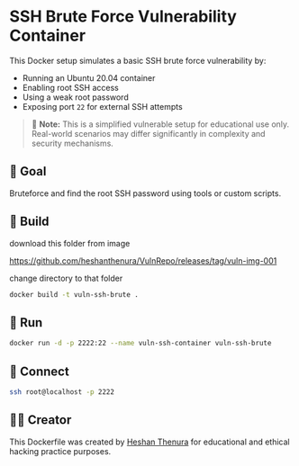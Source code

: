 # SSH Brute Force Vulnerability Container

This Docker setup simulates a basic SSH brute force vulnerability by:

- Running an Ubuntu 20.04 container
- Enabling root SSH access
- Using a weak root password
- Exposing port `22` for external SSH attempts

> 🧠 **Note:** This is a simplified vulnerable setup for educational use only. Real-world scenarios may differ significantly in complexity and security mechanisms.

## 🎯 Goal

Bruteforce and find the root SSH password using tools or custom scripts.

## 🐳 Build

download this folder from image

https://github.com/heshanthenura/VulnRepo/releases/tag/vuln-img-001

change directory to that folder

```bash
docker build -t vuln-ssh-brute .
```

## 🚀 Run

```bash
docker run -d -p 2222:22 --name vuln-ssh-container vuln-ssh-brute
```

## 🔐 Connect

```bash
ssh root@localhost -p 2222
```

## 👨‍💻 Creator

This Dockerfile was created by [Heshan Thenura](https://github.com/heshanthenura) for educational and ethical hacking practice purposes.
